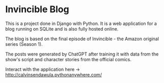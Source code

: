 # Invincible Blog

This is a project done in Django with Python. It is a web application for a blog running on SQLite and is also fully hosted online. 

The blog is based on the final episode of Invincible - the Amazon original series (Season 1).

The posts were generated by ChatGPT after training it with data from the show's script and character stories from the official comics.

Interact with the application here -> http://calvinsendawula.pythonanywhere.com/
